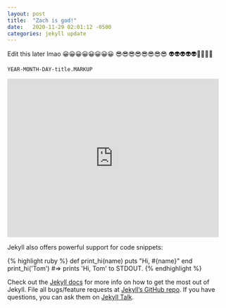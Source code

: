 ```yaml
---
layout: post
title:  "Zach is god!"
date:   2020-11-29 02:01:12 -0500
categories: jekyll update
---
```

Edit this later lmao
😀😀😀😀😀😀😀😀
😎😎😎😎😎😎😎😎
👽👽👽👽👽🤖🤖🤖🤖

`YEAR-MONTH-DAY-title.MARKUP`

<iframe width="480" height="360" src="http://www.youtube.com/embed/WO82PoAczTc" frameborder="0" allowfullscreen="allowfullscreen"> </iframe>

Jekyll also offers powerful support for code snippets:

{% highlight ruby %}
def print_hi(name)
  puts "Hi, #{name}"
end
print_hi('Tom')
#=> prints 'Hi, Tom' to STDOUT.
{% endhighlight %}

Check out the [Jekyll docs][jekyll-docs] for more info on how to get the most out of Jekyll. File all bugs/feature requests at [Jekyll’s GitHub repo][jekyll-gh]. If you have questions, you can ask them on [Jekyll Talk][jekyll-talk].

[jekyll-docs]: https://jekyllrb.com/docs/home
[jekyll-gh]:   https://github.com/jekyll/jekyll
[jekyll-talk]: https://talk.jekyllrb.com/

